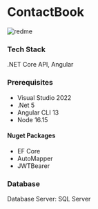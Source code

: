 # ContactBook

![redme](https://user-images.githubusercontent.com/59190629/171358640-0e3de043-ee6f-4551-85c9-baee0f20322c.gif)

### Tech Stack

.NET Core API, Angular

### Prerequisites

- Visual Studio 2022
- .Net 5
- Angular CLI 13
- Node 16.15

#### Nuget Packages

- EF Core
- AutoMapper
- JWTBearer

### Database

Database Server: SQL Server
